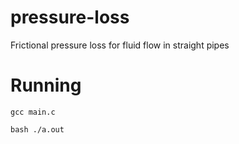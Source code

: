 # pressure-loss
Frictional pressure loss for fluid flow in straight pipes

# Running

`gcc main.c`

`bash ./a.out`
